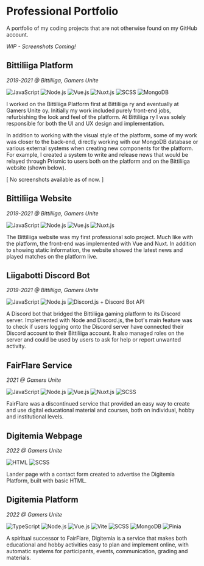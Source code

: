 # Professional Portfolio
A portfolio of my coding projects that are not otherwise found on my GitHub account.

_WIP - Screenshots Coming!_

## Bittiliiga Platform
_2019-2021 @ Bittiliiga, Gamers Unite_
<p float="left">
<img src="https://api.iconify.design/logos:javascript.svg?color=%23888888" title="JavaScript" />
<img src="https://api.iconify.design/vscode-icons:file-type-node.svg?color=%23888888" title="Node.js" />
<img src="https://api.iconify.design/vscode-icons:file-type-vue.svg?color=%23888888" title="Vue.js" />
<img src="https://api.iconify.design/vscode-icons:file-type-nuxt.svg?color=%23888888" title="Nuxt.js" />
<img src="https://api.iconify.design/vscode-icons:file-type-scss2.svg?color=%23888888" title="SCSS" />
<img src="https://api.iconify.design/vscode-icons:file-type-mongo.svg?color=%23888888" title="MongoDB" />
</p>
<p>
I worked on the Bittiliiga Platform first at Bittiliiga ry and eventually at Gamers Unite oy. Initially my work included purely front-end jobs, refurbishing the look and feel of the platform. At Bittiliiga ry I was solely responsible for both the UI and UX design and implementation. 
</p>
<p>
In addition to working with the visual style of the platform, some of my work was closer to the back-end, directly working with our MongoDB database or various external systems when creating new components for the platform. For example, I created a system to write and release news that would be relayed through Prismic to users both on the platform and on the Bittiliiga website (shown below).
</p>

[ No screenshots available as of now. ]

## Bittiliiga Website
_2019-2021 @ Bittiliiga, Gamers Unite_
<p float="left">
<img src="https://api.iconify.design/logos:javascript.svg?color=%23888888" title="JavaScript" />
<img src="https://api.iconify.design/vscode-icons:file-type-node.svg?color=%23888888" title="Node.js" />
<img src="https://api.iconify.design/vscode-icons:file-type-vue.svg?color=%23888888" title="Vue.js" />
<img src="https://api.iconify.design/vscode-icons:file-type-nuxt.svg?color=%23888888" title="Nuxt.js" />
</p>                                                                                                  
The Bittiliiga website was my first professional solo project. Much like with the platform, the front-end was implemented with Vue and Nuxt. In addition to showing static information, the website showed the latest news and played matches on the platform live.

## Liigabotti Discord Bot
_2019-2021 @ Bittiliiga, Gamers Unite_
<p float="left">
<img src="https://api.iconify.design/logos:javascript.svg?color=%23888888" title="JavaScript" />
<img src="https://api.iconify.design/vscode-icons:file-type-node.svg?color=%23888888" title="Node.js" />
<img src="https://api.iconify.design/logos:discord-icon.svg?color=%23888888" title="Discord.js + Discord Bot API" />
</p>
A Discord bot that bridged the Bittiliiga gaming platform to its Discord server. Implemented with Node and Discord.js, the bot's main feature was to check if users logging onto the Discord server have connected their Discord account to their Bittiliiga account. It also managed roles on the server and could be used by users to ask for help or report unwanted activity.

## FairFlare Service
_2021 @ Gamers Unite_
<p float="left">
<img src="https://api.iconify.design/logos:javascript.svg?color=%23888888" title="JavaScript" />
<img src="https://api.iconify.design/vscode-icons:file-type-node.svg?color=%23888888" title="Node.js" />
<img src="https://api.iconify.design/vscode-icons:file-type-vue.svg?color=%23888888" title="Vue.js" />
<img src="https://api.iconify.design/vscode-icons:file-type-nuxt.svg?color=%23888888" title="Nuxt.js" />
<img src="https://api.iconify.design/vscode-icons:file-type-scss2.svg?color=%23888888" title="SCSS" />
</p>
FairFlare was a discontinued service that provided an easy way to create and use digital educational material and courses, both on individual, hobby and institutional levels.

## Digitemia Webpage
_2022 @ Gamers Unite_
<p float="left">
<img src="https://api.iconify.design/vscode-icons:file-type-html.svg?color=%23888888" title="HTML" />
<img src="https://api.iconify.design/vscode-icons:file-type-scss2.svg?color=%23888888" title="SCSS" />
</p>
Lander page with a contact form created to advertise the Digitemia Platform, built with basic HTML.

## Digitemia Platform
_2022 @ Gamers Unite_
<p float="left">
<img src="https://api.iconify.design/logos:typescript-icon.svg?color=%23888888" title="TypeScript" />
<img src="https://api.iconify.design/vscode-icons:file-type-node.svg?color=%23888888" title="Node.js" />
<img src="https://api.iconify.design/vscode-icons:file-type-vue.svg?color=%23888888" title="Vue.js" />
<img src="https://api.iconify.design/logos:vitejs.svg?color=%23888888" title="Vite" />
<img src="https://api.iconify.design/vscode-icons:file-type-scss2.svg?color=%23888888" title="SCSS" />
<img src="https://api.iconify.design/vscode-icons:file-type-mongo.svg?color=%23888888" title="MongoDB" />
<img src="https://api.iconify.design/twemoji:pineapple.svg?color=%23888888" title="Pinia" />
</p>

A spiritual successor to FairFlare, Digitemia is a service that makes both educational and hobby activities easy to plan and implement online, with automatic systems for participants, events, communication, grading and materials.
